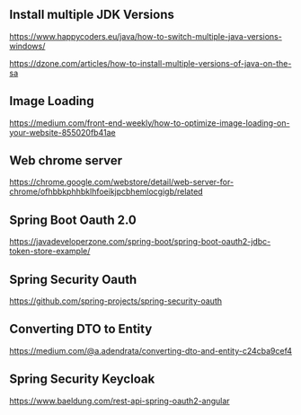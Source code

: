 Install multiple JDK Versions
----------------------------------------------------------------
https://www.happycoders.eu/java/how-to-switch-multiple-java-versions-windows/

https://dzone.com/articles/how-to-install-multiple-versions-of-java-on-the-sa


Image Loading 
----------------------
https://medium.com/front-end-weekly/how-to-optimize-image-loading-on-your-website-855020fb41ae


Web chrome server
-------------------------------------------
https://chrome.google.com/webstore/detail/web-server-for-chrome/ofhbbkphhbklhfoeikjpcbhemlocgigb/related

Spring Boot Oauth 2.0
---------------------------
https://javadeveloperzone.com/spring-boot/spring-boot-oauth2-jdbc-token-store-example/

Spring Security Oauth
---------------------------------------------
https://github.com/spring-projects/spring-security-oauth

Converting DTO to Entity
----------------------------------------------------
https://medium.com/@a.adendrata/converting-dto-and-entity-c24cba9cef4


Spring Security Keycloak
--------------------------------------------------
https://www.baeldung.com/rest-api-spring-oauth2-angular
